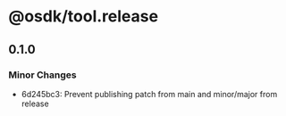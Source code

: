 # @osdk/tool.release

## 0.1.0

### Minor Changes

- 6d245bc3: Prevent publishing patch from main and minor/major from release
